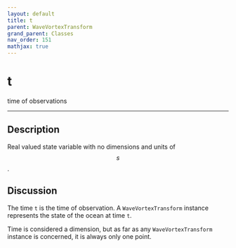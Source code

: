 ```yaml
---
layout: default
title: t
parent: WaveVortexTransform
grand_parent: Classes
nav_order: 151
mathjax: true
---
```


#  t

time of observations


---

## Description
Real valued state variable with no dimensions and units of $$s$$.

## Discussion

The time `t` is the time of observation. A `WaveVortexTransform` instance represents the state of the ocean at time `t`. 

Time is considered a dimension, but as far as any `WaveVortexTransform` instance is concerned, it is always only one point.

